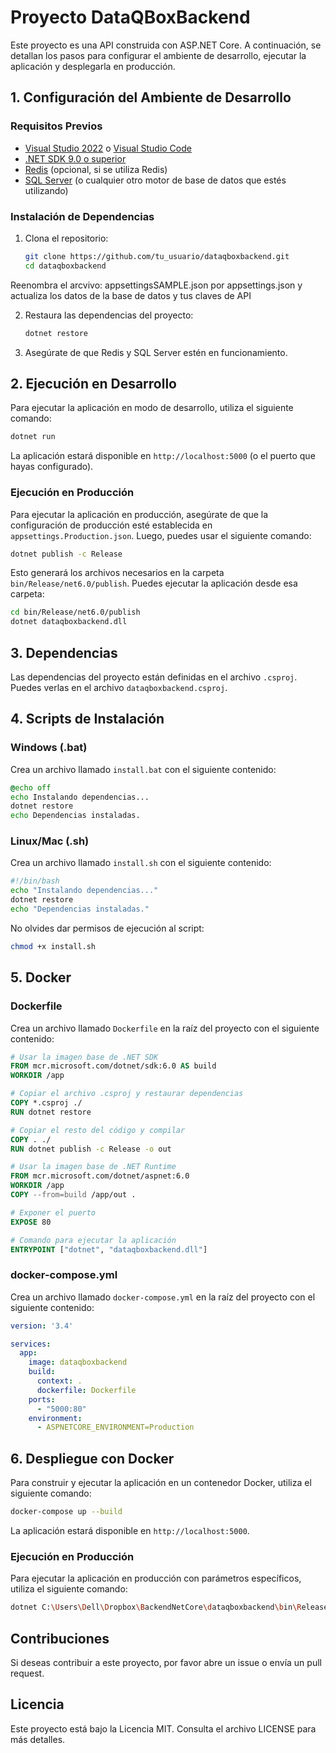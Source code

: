 # Proyecto DataQBoxBackend

Este proyecto es una API construida con ASP.NET Core. A continuación, se detallan los pasos para configurar el ambiente de desarrollo, ejecutar la aplicación y desplegarla en producción.

## 1. Configuración del Ambiente de Desarrollo

### Requisitos Previos

- [Visual Studio 2022](https://visualstudio.microsoft.com/vs/) o [Visual Studio Code](https://code.visualstudio.com/)
- [.NET SDK 9.0 o superior](https://dotnet.microsoft.com/download)
- [Redis](https://redis.io/download) (opcional, si se utiliza Redis)
- [SQL Server](https://www.microsoft.com/en-us/sql-server/sql-server-downloads) (o cualquier otro motor de base de datos que estés utilizando)

### Instalación de Dependencias

1. Clona el repositorio:

   ```bash
   git clone https://github.com/tu_usuario/dataqboxbackend.git
   cd dataqboxbackend
   ```

 Reenombra el arcvivo: appsettingsSAMPLE.json  por appsettings.json   y actualiza los datos de la base de datos y tus claves de API 

2. Restaura las dependencias del proyecto:

   ```bash
   dotnet restore
   ```

3. Asegúrate de que Redis y SQL Server estén en funcionamiento.

## 2. Ejecución en Desarrollo

Para ejecutar la aplicación en modo de desarrollo, utiliza el siguiente comando:

```bash
dotnet run
```

La aplicación estará disponible en `http://localhost:5000` (o el puerto que hayas configurado).

### Ejecución en Producción

Para ejecutar la aplicación en producción, asegúrate de que la configuración de producción esté establecida en `appsettings.Production.json`. Luego, puedes usar el siguiente comando:

```bash
dotnet publish -c Release
```

Esto generará los archivos necesarios en la carpeta `bin/Release/net6.0/publish`. Puedes ejecutar la aplicación desde esa carpeta:

```bash
cd bin/Release/net6.0/publish
dotnet dataqboxbackend.dll
```

## 3. Dependencias

Las dependencias del proyecto están definidas en el archivo `.csproj`. Puedes verlas en el archivo `dataqboxbackend.csproj`.

## 4. Scripts de Instalación

### Windows (.bat)

Crea un archivo llamado `install.bat` con el siguiente contenido:

```bat
@echo off
echo Instalando dependencias...
dotnet restore
echo Dependencias instaladas.
```

### Linux/Mac (.sh)

Crea un archivo llamado `install.sh` con el siguiente contenido:

```bash
#!/bin/bash
echo "Instalando dependencias..."
dotnet restore
echo "Dependencias instaladas."
```

No olvides dar permisos de ejecución al script:

```bash
chmod +x install.sh
```

## 5. Docker

### Dockerfile

Crea un archivo llamado `Dockerfile` en la raíz del proyecto con el siguiente contenido:

```dockerfile
# Usar la imagen base de .NET SDK
FROM mcr.microsoft.com/dotnet/sdk:6.0 AS build
WORKDIR /app

# Copiar el archivo .csproj y restaurar dependencias
COPY *.csproj ./
RUN dotnet restore

# Copiar el resto del código y compilar
COPY . ./
RUN dotnet publish -c Release -o out

# Usar la imagen base de .NET Runtime
FROM mcr.microsoft.com/dotnet/aspnet:6.0
WORKDIR /app
COPY --from=build /app/out .

# Exponer el puerto
EXPOSE 80

# Comando para ejecutar la aplicación
ENTRYPOINT ["dotnet", "dataqboxbackend.dll"]
```

### docker-compose.yml

Crea un archivo llamado `docker-compose.yml` en la raíz del proyecto con el siguiente contenido:

```yaml
version: '3.4'

services:
  app:
    image: dataqboxbackend
    build:
      context: .
      dockerfile: Dockerfile
    ports:
      - "5000:80"
    environment:
      - ASPNETCORE_ENVIRONMENT=Production
```

## 6. Despliegue con Docker

Para construir y ejecutar la aplicación en un contenedor Docker, utiliza el siguiente comando:

```bash
docker-compose up --build
```

La aplicación estará disponible en `http://localhost:5000`.


### Ejecución en Producción

Para ejecutar la aplicación en producción con parámetros específicos, utiliza el siguiente comando:

```bash
dotnet C:\Users\Dell\Dropbox\BackendNetCore\dataqboxbackend\bin\Release\net9.0\dataqboxbackend.dll --urls "https://localhost:7174;http://localhost:5088"
```

## Contribuciones

Si deseas contribuir a este proyecto, por favor abre un issue o envía un pull request.

## Licencia

Este proyecto está bajo la Licencia MIT. Consulta el archivo LICENSE para más detalles.
